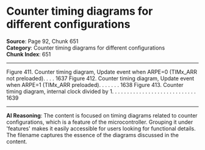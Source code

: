 # Counter timing diagrams for different configurations

**Source**: Page 92, Chunk 651  
**Category**: Counter timing diagrams for different configurations  
**Chunk Index**: 651

---

Figure 411. Counter timing diagram, Update event when ARPE=0 (TIMx_ARR not preloaded). . . . 1637
Figure 412. Counter timing diagram, Update event when ARPE=1 (TIMx_ARR preloaded). . . . . . . 1638
Figure 413. Counter timing diagram, internal clock divided by 1. . . . . . . . . . . . . . . . . . . . . . . . . . . . 1639

---

**AI Reasoning**: The content is focused on timing diagrams related to counter configurations, which is a feature of the microcontroller. Grouping it under 'features' makes it easily accessible for users looking for functional details. The filename captures the essence of the diagrams discussed in the content.

